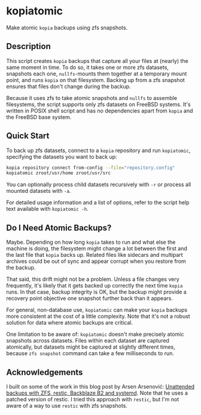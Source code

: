 # kopiatomic

Make atomic `kopia` backups using zfs snapshots.

## Description

This script creates `kopia` backups that capture all your files at (nearly) the same moment in time.
To do so, it takes one or more zfs datasets, snapshots each one, `nullfs`-mounts them together at a temporary mount point, and runs `kopia` on that filesystem.
Backing up from a zfs snapshot ensures that files don't change during the backup.

Because it uses zfs to take atomic snapshots and `nullfs` to assemble filesystems, the script supports only zfs datasets on FreeBSD systems.
It's written in POSIX shell script and has no dependencies apart from `kopia` and the FreeBSD base system.

## Quick Start

To back up zfs datasets, connect to a `kopia` repository and run `kopiatomic`, specifying the datasets you want to back up:

```sh
kopia repository connect from-config --file="repository.config"
kopiatomic zroot/usr/home zroot/usr/src
```

You can optionally process child datasets recursively with `-r` or process all mounted datasets with `-a`.

For detailed usage information and a list of options, refer to the script help text available with `kopiatomic -h`.

## Do I Need Atomic Backups?

Maybe.
Depending on how long `kopia` takes to run and what else the machine is doing, the filesystem might change a lot between the first and the last file that `kopia` backs up.
Related files like sidecars and multipart archives could be out of sync and appear corrupt when you restore from the backup.

That said, this drift might not be a problem.
Unless a file changes very frequently, it's likely that it gets backed up correctly the next time `kopia` runs.
In that case, backup integrity is OK, but the backup might provide a recovery point objective one snapshot further back than it appears.

For general, non-database use, `kopiatomic` can make your `kopia` backups more consistent at the cost of a little complexity.
Note that it's not a robust solution for data where atomic backups are critical.

One limitation to be aware of: `kopiatomic` doesn't make precisely atomic snapshots across datasets.
Files within each dataset are captured atomically, but datasets might be captured at slightly different times, because `zfs snapshot` command can take a few milliseconds to run.

## Acknowledgements

I built on some of the work in this blog post by Arsen Arsenović: [Unattended backups with ZFS, restic, Backblaze B2 and systemd](https://www.aarsen.me/posts/2022-02-15-sweet-unattended-backups.html). Note that he uses a patched version of restic. I tried this approach with `restic`, but I'm not aware of a way to use `restic` with zfs snapshots.

